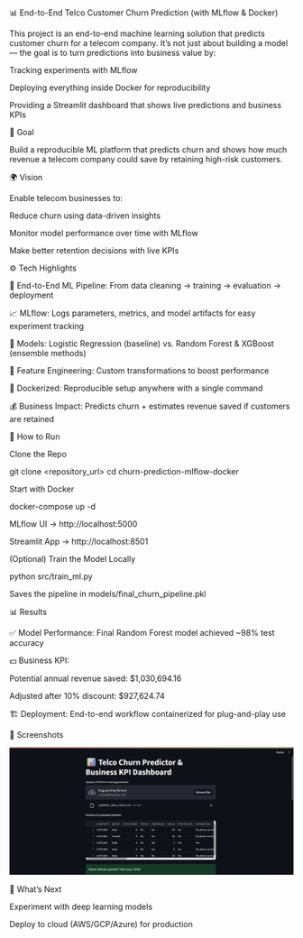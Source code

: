 📊 End-to-End Telco Customer Churn Prediction (with MLflow & Docker)

This project is an end-to-end machine learning solution that predicts customer churn for a telecom company.
It’s not just about building a model — the goal is to turn predictions into business value by:

Tracking experiments with MLflow

Deploying everything inside Docker for reproducibility

Providing a Streamlit dashboard that shows live predictions and business KPIs

🎯 Goal

Build a reproducible ML platform that predicts churn and shows how much revenue a telecom company could save by retaining high-risk customers.

🌍 Vision

Enable telecom businesses to:

Reduce churn using data-driven insights

Monitor model performance over time with MLflow

Make better retention decisions with live KPIs


⚙️ Tech Highlights

🔄 End-to-End ML Pipeline: From data cleaning → training → evaluation → deployment

📈 MLflow: Logs parameters, metrics, and model artifacts for easy experiment tracking

🤖 Models: Logistic Regression (baseline) vs. Random Forest & XGBoost (ensemble methods)

🔧 Feature Engineering: Custom transformations to boost performance

🐳 Dockerized: Reproducible setup anywhere with a single command

💰 Business Impact: Predicts churn + estimates revenue saved if customers are retained

🚀 How to Run

Clone the Repo

git clone <repository_url>
cd churn-prediction-mlflow-docker


Start with Docker

docker-compose up -d


MLflow UI → http://localhost:5000

Streamlit App → http://localhost:8501

(Optional) Train the Model Locally

python src/train_ml.py


Saves the pipeline in models/final_churn_pipeline.pkl

📊 Results

✅ Model Performance: Final Random Forest model achieved ~98% test accuracy

💵 Business KPI:

Potential annual revenue saved: $1,030,694.16

Adjusted after 10% discount: $927,624.74

🏗️ Deployment: End-to-end workflow containerized for plug-and-play use

📸 Screenshots 

![Streamlit UI](screenshots/streamlitui.png)



📌 What’s Next

Experiment with deep learning models

Deploy to cloud (AWS/GCP/Azure) for production
